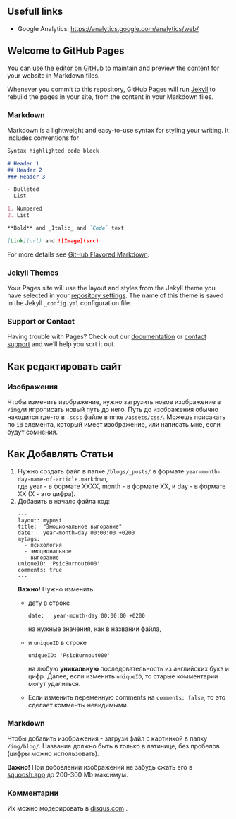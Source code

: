 ## Usefull links
- Google Analytics: https://analytics.google.com/analytics/web/

## Welcome to GitHub Pages

You can use the [editor on GitHub](https://github.com/alex-kislyakov/alex-kislyakov.github.io/edit/main/README.md) to maintain and preview the content for your website in Markdown files.

Whenever you commit to this repository, GitHub Pages will run [Jekyll](https://jekyllrb.com/) to rebuild the pages in your site, from the content in your Markdown files.

### Markdown

Markdown is a lightweight and easy-to-use syntax for styling your writing. It includes conventions for

```markdown
Syntax highlighted code block

# Header 1
## Header 2
### Header 3

- Bulleted
- List

1. Numbered
2. List

**Bold** and _Italic_ and `Code` text

[Link](url) and ![Image](src)
```

For more details see [GitHub Flavored Markdown](https://guides.github.com/features/mastering-markdown/).

### Jekyll Themes

Your Pages site will use the layout and styles from the Jekyll theme you have selected in your [repository settings](https://github.com/alex-kislyakov/alex-kislyakov.github.io/settings/pages). The name of this theme is saved in the Jekyll `_config.yml` configuration file.

### Support or Contact

Having trouble with Pages? Check out our [documentation](https://docs.github.com/categories/github-pages-basics/) or [contact support](https://support.github.com/contact) and we’ll help you sort it out.

## Как редактировать сайт
### Изображения
Чтобы изменить изображение, нужно загрузить новое изображение
в `/img/`и ипрописать новый путь до него. Путь до изображения
обычно находится где-то в `.scss` файле в ппке `/assets/css/`. 
Можешь поисакать по `id` элемента, который имеет изображение,
или написать мне, если будут сомнения.

## Как Добавлять Статьи
1. Нужно создать файл в папке `/blogs/_posts/` в 
   формате `year-month-day-name-of-article.markdown`,  
   где year - в формате XXXX, month - в формате XX, и day - в формате XX
   (X - это цифра).
2. Добавить в начало файла код:
    ```
    ---
    layout: mypost
    title:  "Эмоциональное выгорание"
    date:   year-month-day 00:00:00 +0200
    mytags:
      - психология
      - эмоциональное
      - выгорание
    uniqueID: 'PsicBurnout000'
    comments: true
    ---
    ``` 
   **Важно!** Нужно изменить 
   - дату в строке
     ```
     date:   year-month-day 00:00:00 +0200
     ```
     на нужные значения, как в названии файла, 
   - и `uniqueID` в строке
     ```
     uniqueID: 'PsicBurnout000'
     ```
     на любую **уникальную** последовательность из английских букв и цифр. 
   Далее, если изменить `uniqueID`, то старые комментарии могут удалиться.  
   
   - Если изменить переменную comments на `comments: false`, то это сделает комменты невидимыми.

### Markdown
Чтобы добавить изображения - загрузи файл с картинкой в папку  `/img/blog/`. 
Название должно быть в только в латинице, без пробелов (цифры можно использовать).

**Важно!** При добовлении изображений не забудь сжать его в [squoosh.app](https://squoosh.app/) до 200-300 Mb максимум.

### Комментарии
Их можно модерировать в [disqus.com](https://disqus.com) .

